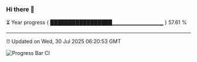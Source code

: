 ### Hi there 👋

⏳ Year progress { █████████████████▁▁▁▁▁▁▁▁▁▁▁▁▁ } 57.61 %

---

⏰ Updated on Wed, 30 Jul 2025 06:20:53 GMT

![Progress Bar CI](https://github.com/Shyam-Makwana/GitHub-Actions-Demo/workflows/Progress%20Bar%20CI/badge.svg)
